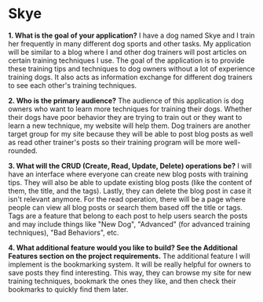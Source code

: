 # Skye

**1. What is the goal of your application?**
I have a dog named Skye and I train her frequently in many different dog sports and other tasks. My application will be similar to a blog where I and other dog trainers will post articles on certain training techniques I use. The goal of the application is to provide these training tips and techniques to dog owners without a lot of experience training dogs. It also acts as information exchange for different dog trainers to see each other's training techniques.

**2. Who is the primary audience?**
The audience of this application is dog owners who want to learn more techniques for training their dogs. Whether their dogs have poor behavior they are trying to train out or they want to learn a new technique, my website will help them. Dog trainers are another target group for my site because they will be able to post blog posts as well as read other trainer's posts so their training program will be more well-rounded.

**3. What will the CRUD (Create, Read, Update, Delete) operations be?**
I will have an interface where everyone can create new blog posts with training tips. They will also be able to update existing blog posts (like the content of them, the title, and the tags). Lastly, they can delete the blog post in case it isn't relevant anymore. For the read operation, there will be a page where people can view all blog posts or search them based off the title or tags. Tags are a feature that belong to each post to help users search the posts and may include things like "New Dog", "Advanced" (for advanced training techniques), "Bad Behaviors", etc.

**4. What additional feature would you like to build? See the Additional Features section on the project requirements.**
The additional feature I will implement is the bookmarking system. It will be really helpful for owners to save posts they find interesting. This way, they can browse my site for new training techniques, bookmark the ones they like, and then check their bookmarks to quickly find them later.
